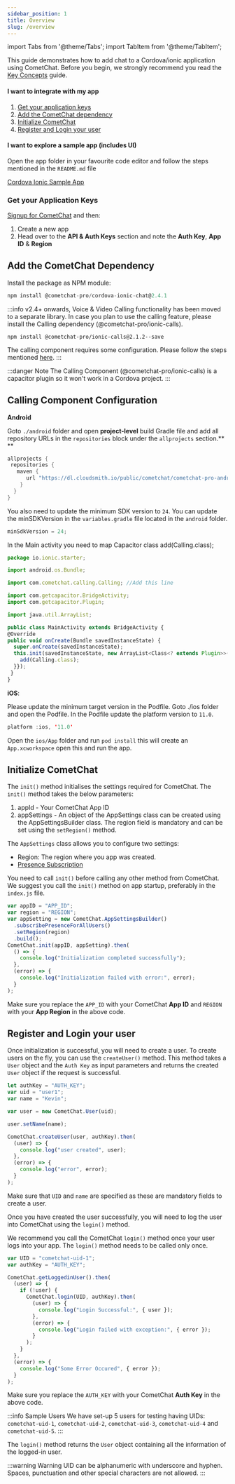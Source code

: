 ```yaml
---
sidebar_position: 1
title: Overview
slug: /overview
---
```


import Tabs from '@theme/Tabs';
import TabItem from '@theme/TabItem';

This guide demonstrates how to add chat to a Cordova/ionic application using CometChat. Before you begin, we strongly recommend you read the [Key Concepts](./key-concepts) guide.

<div
  style={{
    display: "flex",
    boxShadow: "0 0 4px 0 rgb(0 0 0 / 18%)",
    borderRadius: "3px",
  }}
>
  <div style={{ width: "75%", padding: "12px" }}>
    <h4>I want to integrate with my app</h4>
    <ol style={{ marginBottom: "0" }}>
      <li>
        <a
          style={{
            color: "#7c55c9",
            textDecoration: "underline",
            fontSize: ".9em",
            lineHeight: "2em",
          }}
          target="_self"
          href="overview#get-your-application-keys"
        >
          Get your application keys
        </a>
      </li>
      <li>
        <a
          style={{
            color: "#7c55c9",
            textDecoration: "underline",
            fontSize: ".9em",
            lineHeight: "2em",
          }}
          target="_self"
          href="overview#add-the-cometchat-dependency"
        >
          Add the CometChat dependency
        </a>
      </li>
      <li>
        <a
          style={{
            color: "#7c55c9",
            textDecoration: "underline",
            fontSize: ".9em",
            lineHeight: "2em",
          }}
          target="_self"
          href="overview#initialize-cometchat"
        >
          Initialize CometChat
        </a>
      </li>
      <li>
        <a
          style={{
            color: "#7c55c9",
            textDecoration: "underline",
            fontSize: ".9em",
            lineHeight: "2em",
          }}
          target="_self"
          href="overview#register-and-login-your-user"
        >
          Register and Login your user
        </a>
      </li>
    </ol>
  </div>
  <div
    style={{
      width: "75%",
      wordBreak: "break-word",
      padding: "12px",
      borderLeft: "1px solid #e3e5e7",
    }}
  >
    <h4>I want to explore a sample app (includes UI)</h4>
    <p className="magic-block-textarea">
      Open the app folder in your favourite code editor and follow the steps mentioned in the <code>README.md</code> file
    </p>
    <p>
      <a
        className="button btn"
        style={{
          backgroundColor: "#7c55c9",
          color: "white",
          textDecoration: "underline",
        }}
        href="https://github.com/cometchat/cordova-ionic-chat-app"
        target="_blank"
      >
        Cordova Ionic Sample App
      </a>
    </p>
  </div>
</div>

### Get your Application Keys

[Signup for CometChat](https://app.cometchat.com) and then:

1. Create a new app
2. Head over to the **API & Auth Keys** section and note the **Auth Key**, **App ID** & **Region**

## Add the CometChat Dependency

Install the package as NPM module:

<Tabs>
<TabItem value="Javascript" label="Javascript">

```javascript
npm install @cometchat-pro/cordova-ionic-chat@2.4.1
```

</TabItem>
</Tabs>

:::info
v2.4+ onwards, Voice & Video Calling functionality has been moved to a separate library. In case you plan to use the calling feature, please install the Calling dependency (@cometchat-pro/ionic-calls).

`npm install @cometchat-pro/ionic-calls@2.1.2--save`

The calling component requires some configuration. Please follow the steps mentioned [here](./overview#calling-component-configuration).
:::

:::danger Note
The Calling Component (@cometchat-pro/ionic-calls) is a capacitor plugin so it won't work in a Cordova project.
:::

## Calling Component Configuration

**Android**

Goto `./android` folder and open **project-level** build Gradle file and add all repository URLs in the `repositories` block under the `allprojects` section.\*\*
\*\*
<Tabs>
<TabItem value="build.gradle" label="build.gradle">

```java
allprojects {
 repositories {
   maven {
      url "https://dl.cloudsmith.io/public/cometchat/cometchat-pro-android/maven/"
    }
  }
}
```

</TabItem>
</Tabs>

You also need to update the minimum SDK version to `24`. You can update the minSDKVersion in the `variables.gradle` file located in the `android` folder.

<Tabs>
<TabItem value="build.gradle" label="build.gradle">

```javascript
minSdkVersion = 24;
```

</TabItem>
</Tabs>

In the Main activity you need to map Capacitor class add(Calling.class);

<Tabs>
<TabItem value="Java" label="Java">

```javascript
package io.ionic.starter;

import android.os.Bundle;

import com.cometchat.calling.Calling; //Add this line

import com.getcapacitor.BridgeActivity;
import com.getcapacitor.Plugin;

import java.util.ArrayList;

public class MainActivity extends BridgeActivity {
@Override
public void onCreate(Bundle savedInstanceState) {
  super.onCreate(savedInstanceState);
  this.init(savedInstanceState, new ArrayList<Class<? extends Plugin>>() {{
    add(Calling.class);
  }});
 }
}
```

</TabItem>
</Tabs>

**iOS**:

Please update the minimum target version in the Podfile. Goto ./ios folder and open the Podfile. In the Podfile update the platform version to `11.0`.

<Tabs>
<TabItem value="Podfile" label="Podfile">

```swift
platform :ios, '11.0'
```

</TabItem>
</Tabs>

Open the `ios/App` folder and run `pod install` this will create an `App.xcworkspace` open this and run the app.

## Initialize CometChat

The `init()` method initialises the settings required for CometChat. The `init()` method takes the below parameters:

1. appId - Your CometChat App ID
2. appSettings - An object of the AppSettings class can be created using the AppSettingsBuilder class. The region field is mandatory and can be set using the `setRegion()` method.

The `AppSettings` class allows you to configure two settings:

- Region: The region where you app was created.
- [Presence Subscription](./user-presence)

You need to call `init()` before calling any other method from CometChat. We suggest you call the `init()` method on app startup, preferably in the `index.js` file.
<Tabs>
<TabItem value="Javascript" label="Javascript">

```javascript
var appID = "APP_ID";
var region = "REGION";
var appSetting = new CometChat.AppSettingsBuilder()
  .subscribePresenceForAllUsers()
  .setRegion(region)
  .build();
CometChat.init(appID, appSetting).then(
  () => {
    console.log("Initialization completed successfully");
  },
  (error) => {
    console.log("Initialization failed with error:", error);
  }
);
```

</TabItem>
</Tabs>

Make sure you replace the `APP_ID` with your CometChat **App ID** and `REGION` with your **App Region** in the above code.

## Register and Login your user

Once initialization is successful, you will need to create a user.
To create users on the fly, you can use the `createUser()` method. This method takes a `User` object and the `Auth Key` as input parameters and returns the created `User` object if the request is successful.

<Tabs>
<TabItem value="Javascript" label="Javascript">

```javascript
let authKey = "AUTH_KEY";
var uid = "user1";
var name = "Kevin";

var user = new CometChat.User(uid);

user.setName(name);

CometChat.createUser(user, authKey).then(
  (user) => {
    console.log("user created", user);
  },
  (error) => {
    console.log("error", error);
  }
);
```

</TabItem>
</Tabs>

Make sure that `UID` and `name` are specified as these are mandatory fields to create a user.

Once you have created the user successfully, you will need to log the user into CometChat using the `login()` method.

We recommend you call the CometChat `login()` method once your user logs into your app. The `login()` method needs to be called only once.

<Tabs>
<TabItem value="Javascript" label="Javascript">

```javascript
var UID = "cometchat-uid-1";
var authKey = "AUTH_KEY";

CometChat.getLoggedinUser().then(
  (user) => {
    if (!user) {
      CometChat.login(UID, authKey).then(
        (user) => {
          console.log("Login Successful:", { user });
        },
        (error) => {
          console.log("Login failed with exception:", { error });
        }
      );
    }
  },
  (error) => {
    console.log("Some Error Occured", { error });
  }
);
```

</TabItem>
</Tabs>

Make sure you replace the `AUTH_KEY` with your CometChat **Auth Key** in the above code.

:::info Sample Users
We have set-up 5 users for testing having UIDs: `cometchat-uid-1`, `cometchat-uid-2`, `cometchat-uid-3`, `cometchat-uid-4` and `cometchat-uid-5`.
:::

The `login()` method returns the `User` object containing all the information of the logged-in user.

:::warning Warning
UID can be alphanumeric with underscore and hyphen. Spaces, punctuation and other special characters are not allowed.
:::
